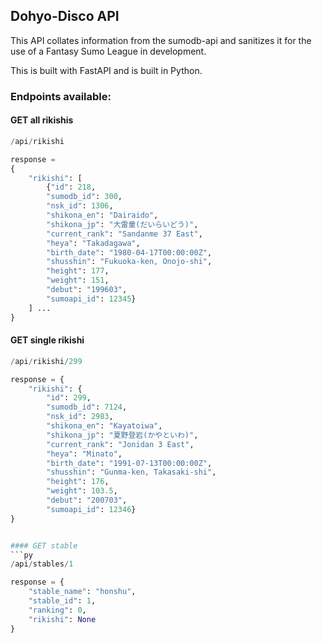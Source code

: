 ## Dohyo-Disco API

This API collates information from the sumodb-api and sanitizes it for the use of a Fantasy Sumo League in development.

This is built with FastAPI and is built in Python.


### Endpoints available:
#### GET all rikishis
```py
/api/rikishi

response = 
{
    "rikishi": [
        {"id": 218,
        "sumodb_id": 300,
        "nsk_id": 1306, 
        "shikona_en": "Dairaido", 
        "shikona_jp": "大雷童(だいらいどう)", 
        "current_rank": "Sandanme 37 East", 
        "heya": "Takadagawa", 
        "birth_date": "1980-04-17T00:00:00Z", 
        "shusshin": "Fukuoka-ken, Onojo-shi", 
        "height": 177, 
        "weight": 151, 
        "debut": "199603", 
        "sumoapi_id": 12345}
    ] ...
}
```

#### GET single rikishi
```py
/api/rikishi/299

response = {
    "rikishi": {
        "id": 299,
        "sumodb_id": 7124, 
        "nsk_id": 2983, 
        "shikona_en": "Kayatoiwa", 
        "shikona_jp": "夏野登岩(かやといわ)", 
        "current_rank": "Jonidan 3 East", 
        "heya": "Minato", 
        "birth_date": "1991-07-13T00:00:00Z", 
        "shusshin": "Gunma-ken, Takasaki-shi", 
        "height": 176, 
        "weight": 103.5, 
        "debut": "200703", 
        "sumoapi_id": 12346}
}


#### GET stable
```py
/api/stables/1

response = {
    "stable_name": "honshu",
    "stable_id": 1,
    "ranking": 0,
    "rikishi": None
}

```